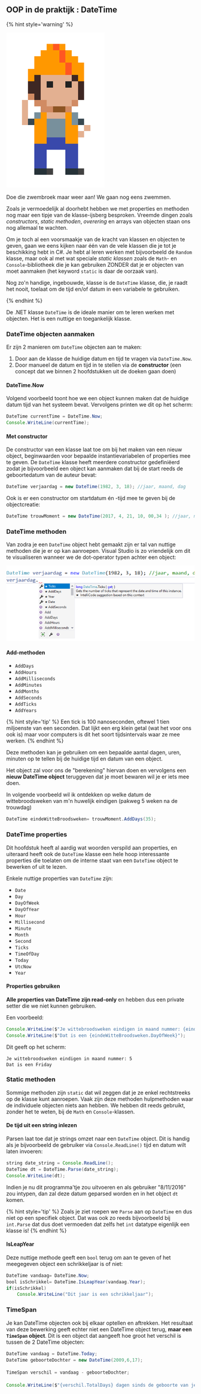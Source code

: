 ## OOP in de praktijk : DateTime

<!---NOBOOKSTART--->
{% hint style='warning' %}
<!---NOBOOKEND--->
<!---{aside}--->
<!--- {float:right, width:50%} --->
![](../assets/attention.png)

Doe die zwembroek maar weer aan! We gaan nog eens zwemmen. 

Zoals je vermoedelijk al doorhebt hebben we met properties en methoden nog maar een tipje van de klasse-ijsberg besproken. Vreemde dingen zoals *constructors*, *static methoden*, *overering* en arrays van objecten staan ons nog allemaal te wachten. 

Om je toch al een voorsmaakje van de kracht van klassen en objecten te geven, gaan we eens kijken naar één van de vele klassen die je tot je beschikking hebt in C#. Je hebt al leren werken met bijvoorbeeld de ``Random`` klasse, maar ook al met wat speciale *static klassen* zoals de ``Math``- en ``Console``-bibliotheek die je kan gebruiken ZONDER dat je er objecten van moet aanmaken (het keyword ``static`` is daar de oorzaak van).

Nog zo'n handige, ingebouwde, klasse is de ``DateTime`` klasse, die, je raadt het nooit, toelaat om de tijd en/of datum in een variabele te gebruiken.
<!---{/aside}--->
<!---NOBOOKSTART--->
{% endhint %}
<!---NOBOOKEND--->


De .NET klasse ``DateTime`` is de ideale manier om te leren werken met objecten. Het is een nuttige en toegankelijk klasse.

### DateTime objecten aanmaken

Er zijn 2 manieren om ``DateTime`` objecten aan te maken:

1. Door aan de klasse de huidige datum en tijd te vragen via ``DateTime.Now``. 
2. Door manueel de datum en tijd in te stellen via de **constructor** (een concept dat we binnen 2 hoofdstukken uit de doeken gaan doen)

#### DateTime.Now

Volgend voorbeeld toont hoe we een object kunnen maken dat de huidige datum tijd van het systeem bevat. Vervolgens printen we dit op het scherm:

```java
DateTime currentTime = DateTime.Now;
Console.WriteLine(currentTime);
```

#### Met constructor

De constructor van een klasse laat toe om bij het maken van een nieuw object, beginwaarden voor bepaalde instantievariabelen of properties mee te geven. De ``DateTime`` klasse heeft meerdere constructor gedefiniëerd zodat je bijvoorbeeld een object kan aanmaken dat bij de start reeds de geboortedatum van de auteur bevat:



```java
DateTime verjaardag = new DateTime(1982, 3, 18); //jaar, maand, dag
```

Ook is er een constructor om startdatum én -tijd mee te geven bij de objectcreatie:

```java
DateTime trouwMoment = new DateTime(2017, 4, 21, 10, 00,34 ); //jaar, maand, dag, uur, minuten, seconden
```

### DateTime methoden

Van zodra je een ``DateTime`` object hebt gemaakt zijn er tal van nuttige methoden die je er op kan aanroepen. Visual Studio is zo vriendelijk om dit te visualiseren wanneer we de dot-operator typen achter een object:

![Ieder kubusje stelt een methode voor. Iedere engelse sleutel een property](../assets/6_klassen/datemethods.png)


#### Add-methoden

* ``AddDays``
* ``AddHours``
* ``AddMilliseconds``
* ``AddMinutes``
* ``AddMonths``
* ``AddSeconds``
* ``AddTicks``
* ``AddYears``

{% hint style='tip' %}
Een tick is 100 nanoseconden, oftewel 1 tien miljoenste van een seconden.  Dat lijkt een erg klein getal (wat het voor ons ook is) maar voor computers is dit het soort tijdsintervals waar ze mee werken.
{% endhint %}

Deze methoden kan je gebruiken om een bepaalde aantal dagen, uren, minuten op te tellen bij de huidige tijd en datum van een object.

Het object zal voor ons de "berekening" hiervan doen en vervolgens een **nieuw DateTime object** teruggeven dat je moet bewaren wil je er iets mee doen.

In volgende voorbeeld wil ik ontdekken op welke datum de wittebroodsweken van m'n huwelijk eindigen (pakweg 5 weken na de trouwdag)

```java
DateTime eindeWitteBroodsweken= trouwMoment.AddDays(35);
```

### DateTime properties

Dit hoofdstuk heeft al aardig wat woorden verspild aan properties, en uiteraard heeft ook de ``DateTime`` klasse een hele hoop interessante properties die toelaten om de interne staat van een ``DateTime`` object te bewerken of uit te lezen.

Enkele nuttige properties van ``DateTime`` zijn:
* ``Date``
* ``Day``
* ``DayOfWeek``
* ``DayOfYear``
* ``Hour``
* ``Millisecond``
* ``Minute``
* ``Month``
* ``Second``
* ``Ticks``
* ``TimeOfDay``
* ``Today``
* ``UtcNow``
* ``Year``


#### Properties gebruiken

**Alle properties van DateTime zijn read-only** en hebben dus  een private setter die we niet kunnen gebruiken.

Een voorbeeld:

```java
Console.WriteLine($"Je wittebroodsweken eindigen in maand nummer: {eindeWitteBroodsweken.Month}");
Console.WriteLine($"Dat is een {eindeWitteBroodsweken.DayOfWeek}");
```

Dit geeft op het scherm: 

```text
Je wittebroodsweken eindigen in maand nummer: 5
Dat is een Friday
```

### Static methoden

Sommige methoden zijn ``static`` dat wil zeggen dat je ze enkel rechtstreeks op de klasse kunt aanroepen. Vaak zijn deze methoden hulpmethoden waar de individuele objecten niets aan hebben. We hebben dit reeds gebruikt, zonder het te weten, bij de ``Math`` en ``Console``-klassen. 


#### De tijd uit een string inlezen

Parsen laat toe dat je strings omzet naar een ``DateTime`` object. Dit is handig als je bijvoorbeeld de gebruiker via ``Console.ReadLine()`` tijd en datum wilt laten invoeren:

```java
string date_string = Console.ReadLine(); 
DateTime dt = DateTime.Parse(date_string);
Console.WriteLine(dt);
```

Indien je nu dit programma'tje zou uitvoeren en als gebruiker "8/11/2016" zou intypen, dan zal deze datum geparsed worden en in het object ``dt`` komen.

{% hint style='tip' %}
Zoals je ziet roepen we ``Parse`` aan op ``DateTime`` en dus niet op een specifiek object. Dat was ook zo reeds bijvoorbeeld bij ``int.Parse`` dat dus doet vermoeden dat zelfs het ``int`` datatype eigenlijk een klasse is!
{% endhint %}

#### IsLeapYear

Deze nuttige methode geeft een ``bool`` terug om aan te geven of het meegegeven object een schrikkeljaar is of niet:

```java
DateTime vandaag= DateTime.Now;
bool isSchrikkel= DateTime.IsLeapYear(vandaag.Year);
if(isSchrikkel)
    Console.WriteLine("Dit jaar is een schrikkeljaar");
```

### TimeSpan 

Je kan DateTime objecten ook bij elkaar optellen en aftrekken. Het resultaat van deze bewerking geeft echter niet een DateTime object terug, **maar een ``TimeSpan`` object**. Dit is een object dat aangeeft hoe groot het verschil is tussen de 2 DateTime objecten:

```java
DateTime vandaag = DateTime.Today;
DateTime geboorteDochter = new DateTime(2009,6,17);

TimeSpan verschil = vandaag - geboorteDochter;

Console.WriteLine($"{verschil.TotalDays} dagen sinds de geboorte van je dochter.");
```



